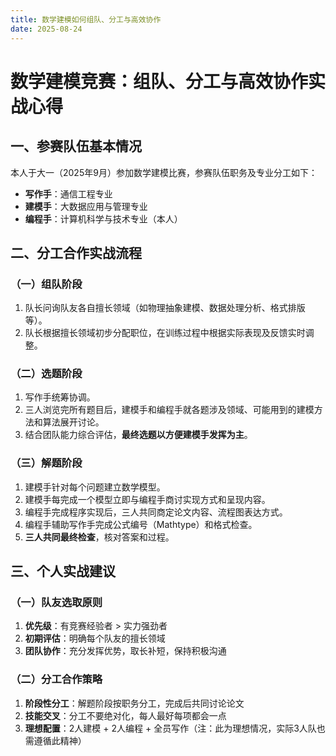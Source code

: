 ```yaml
---
title: 数学建模如何组队、分工与高效协作
date: 2025-08-24
---
```

# 数学建模竞赛：组队、分工与高效协作实战心得
## 一、参赛队伍基本情况
本人于大一（2025年9月）参加数学建模比赛，参赛队伍职务及专业分工如下：
- **写作手**：通信工程专业
- **建模手**：大数据应用与管理专业  
- **编程手**：计算机科学与技术专业（本人）
## 二、分工合作实战流程
### （一）组队阶段
1. 队长问询队友各自擅长领域（如物理抽象建模、数据处理分析、格式排版等）。
2. 队长根据擅长领域初步分配职位，在训练过程中根据实际表现及反馈实时调整。
### （二）选题阶段
1. 写作手统筹协调。
2. 三人浏览完所有题目后，建模手和编程手就各题涉及领域、可能用到的建模方法和算法展开讨论。
3. 结合团队能力综合评估，**最终选题以方便建模手发挥为主**。
### （三）解题阶段
1. 建模手针对每个问题建立数学模型。
2. 建模手每完成一个模型立即与编程手商讨实现方式和呈现内容。
3. 编程手完成程序实现后，三人共同商定论文内容、流程图表达方式。
4. 编程手辅助写作手完成公式编号（Mathtype）和格式检查。
5. **三人共同最终检查**，核对答案和过程。
## 三、个人实战建议
### （一）队友选取原则
1. **优先级**：有竞赛经验者 > 实力强劲者
2. **初期评估**：明确每个队友的擅长领域
3. **团队协作**：充分发挥优势，取长补短，保持积极沟通
### （二）分工合作策略
1. **阶段性分工**：解题阶段按职务分工，完成后共同讨论论文
2. **技能交叉**：分工不要绝对化，每人最好每项都会一点
3. **理想配置**：2人建模 + 2人编程 + 全员写作（注：此为理想情况，实际3人队也需遵循此精神）